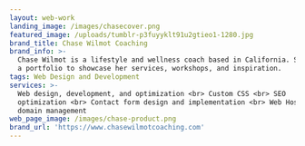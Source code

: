 ```yaml
---
layout: web-work
landing_image: /images/chasecover.png
featured_image: /uploads/tumblr-p3fuyyklt91u2gtieo1-1280.jpg
brand_title: Chase Wilmot Coaching
brand_info: >-
  Chase Wilmot is a lifestyle and wellness coach based in California. She needed
  a portfolio to showcase her services, workshops, and inspiration.
tags: Web Design and Development
services: >-
  Web design, development, and optimization <br> Custom CSS <br> SEO
  optimization <br> Contact form design and implementation <br> Web Hosting and
  domain management
web_page_image: /images/chase-product.png
brand_url: 'https://www.chasewilmotcoaching.com'
---
```


